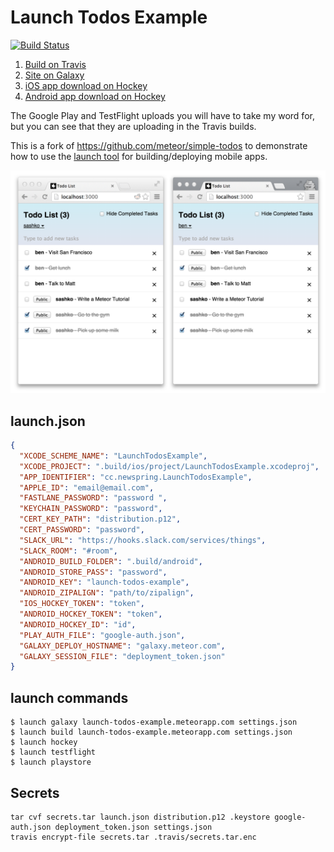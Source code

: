 # Launch Todos Example

[![Build Status](https://travis-ci.org/NewSpring/launch-todos-example.svg?branch=master)](https://travis-ci.org/NewSpring/launch-todos-example)

1. [Build on Travis](https://travis-ci.org/NewSpring/launch-todos-example)
2. [Site on Galaxy](https://launch-todos-example.meteorapp.com/)
3. [iOS app download on Hockey](https://rink.hockeyapp.net/apps/dc6361da5fdd4c42ba3aed76ef894f22)
4. [Android app download on Hockey](https://rink.hockeyapp.net/apps/a6221f3834f149599f8da90bd23fd147)

The Google Play and TestFlight uploads you will have to take my word for, but you can see that they are uploading in the Travis builds.

This is a fork of https://github.com/meteor/simple-todos to demonstrate how to use the [launch tool](https://github.com/newspring/meteor-launch) for building/deploying mobile apps.

![screenshot](screenshot.png)

## launch.json

```json
{
  "XCODE_SCHEME_NAME": "LaunchTodosExample",
  "XCODE_PROJECT": ".build/ios/project/LaunchTodosExample.xcodeproj",
  "APP_IDENTIFIER": "cc.newspring.LaunchTodosExample",
  "APPLE_ID": "email@email.com",
  "FASTLANE_PASSWORD": "password ",
  "KEYCHAIN_PASSWORD": "password",
  "CERT_KEY_PATH": "distribution.p12",
  "CERT_PASSWORD": "password",
  "SLACK_URL": "https://hooks.slack.com/services/things",
  "SLACK_ROOM": "#room",
  "ANDROID_BUILD_FOLDER": ".build/android",
  "ANDROID_STORE_PASS": "password",
  "ANDROID_KEY": "launch-todos-example",
  "ANDROID_ZIPALIGN": "path/to/zipalign",
  "IOS_HOCKEY_TOKEN": "token",
  "ANDROID_HOCKEY_TOKEN": "token",
  "ANDROID_HOCKEY_ID": "id",
  "PLAY_AUTH_FILE": "google-auth.json",
  "GALAXY_DEPLOY_HOSTNAME": "galaxy.meteor.com",
  "GALAXY_SESSION_FILE": "deployment_token.json"
}
```

## launch commands

```shell
$ launch galaxy launch-todos-example.meteorapp.com settings.json
$ launch build launch-todos-example.meteorapp.com settings.json
$ launch hockey
$ launch testflight
$ launch playstore
```

## Secrets

```
tar cvf secrets.tar launch.json distribution.p12 .keystore google-auth.json deployment_token.json settings.json
travis encrypt-file secrets.tar .travis/secrets.tar.enc
```
